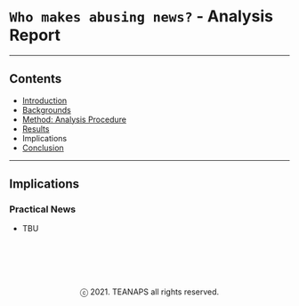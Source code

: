 # `Who makes abusing news?` - Analysis Report

---
## Contents
- [Introduction](./report-introduction.md#introduction)
- [Backgrounds](./report-backgrounds.md#backgrounds)
- [Method: Analysis Procedure](./report-method.md#method:-analysis-procedure)
- [Results](./report-results.md#results)
- Implications
- [Conclusion](./report-introduction.md#implication)

---
## Implications

### Practical News
- TBU

<br><br>
---
<center>ⓒ 2021. TEANAPS all rights reserved.</center>